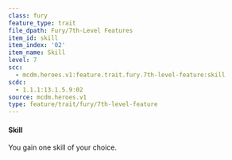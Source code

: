 ```yaml
---
class: fury
feature_type: trait
file_dpath: Fury/7th-Level Features
item_id: skill
item_index: '02'
item_name: Skill
level: 7
scc:
  - mcdm.heroes.v1:feature.trait.fury.7th-level-feature:skill
scdc:
  - 1.1.1:13.1.5.9:02
source: mcdm.heroes.v1
type: feature/trait/fury/7th-level-feature
---
```


#### Skill

You gain one skill of your choice.
